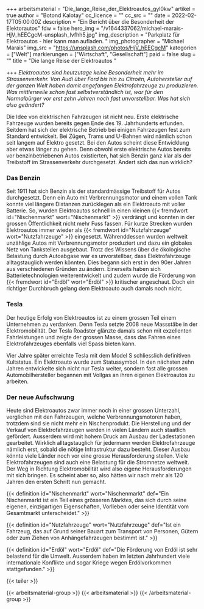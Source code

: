 +++
arbeitsmaterial = "Die_lange_Reise_der_Elektroautos_gyl0kw"
artikel = true
author = "Botond Kalotay"
cc_licence = ""
cc_src = ""
date = 2022-02-17T05:00:00Z
description = "Ein Bericht über die Besonderheit der Elektorautos"
fdw = false
hero_img = "/v1644337062/michael-marais-HjV_hEECgcM-unsplash_lvfhh5.jpg"
img_description = "Parkplatz für Elektroautos - hier kann man aufladen. "
img_photographer = "Michael Marais"
img_src = "https://unsplash.com/photos/HjV_hEECgcM"
kategorien = ["Welt"]
markierungen = ["Wirtschaft", "Gesellschaft"]
paid = false
slug = ""
title = "Die lange Reise der Elektroautos "

+++
_Elektroautos sind heutzutage keine Besonderheit mehr im Strassenverkehr. Von Audi über Ford bis hin zu Citroën, Autohersteller auf der ganzen Welt haben damit angefangen Elektrofahrzeuge zu produzieren. Was mittlerweile schon fast selbstverständlich ist, war für den Normalbürger vor erst zehn Jahren noch fast unvorstellbar. Was hat sich also geändert?_

Die Idee von elektrischen Fahrzeugen ist nicht neu. Erste elektrische Fahrzeuge wurden bereits gegen Ende des 19. Jahrhunderts erfunden. Seitdem hat sich der elektrische Betrieb bei einigen Fahrzeugen fest zum Standard entwickelt. Bei Zügen, Trams und U-Bahnen wird nämlich schon seit langem auf Elektro gesetzt. Bei den Autos scheint diese Entwicklung aber etwas länger zu gehen. Denn obwohl erste elektrische Autos bereits vor benzinbetriebenen Autos existierten, hat sich Benzin ganz klar als der Treibstoff im Strassenverkehr durchgesetzt. Ändert sich das nun wirklich?

### Das Benzin

Seit 1911 hat sich Benzin als der standardmässige Treibstoff für Autos durchgesetzt. Denn ein Auto mit Verbrennungsmotor und einem vollen Tank konnte viel längere Distanzen zurücklegen als ein Elektroauto mit voller Batterie. So, wurden Elektroautos schnell in einen kleinen {{< fremdwort id="Nischenmarkt" wort="Nischenmarkt" >}} verdrängt und konnten in der grossen Öffentlichkeit nicht mehr Fuss fassen. Für kurze Strecken wurden Elektroautos immer wieder als {{< fremdwort id="Nutzfahrzeuge" wort="Nutzfahrzeuge" >}} eingesetzt. Währenddessen wurden weltweit unzählige Autos mit Verbrennungsmotor produziert und dazu ein globales Netz von Tankstellen ausgebaut. Trotz des Wissens über die ökologische Belastung durch Autoabgase war es unvorstellbar, dass Elektrofahrzeuge alltagstauglich werden könnten. Dies begann sich erst in den 90er Jahren aus verschiedenen Gründen zu ändern. Einerseits haben sich Batterietechnologien weiterentwickelt und zudem wurde die Förderung von {{< fremdwort id="Erdöl" wort="Erdöl" >}} kritischer angeschaut. Doch ein richtiger Durchbruch gelang dem Elektroauto auch damals noch nicht.

### Tesla

Der heutige Erfolg von Elektroautos ist zu einem grossen Teil einem Unternehmen zu verdanken. Denn Tesla setzte 2008 neue Massstäbe in der Elektromobilität. Der Tesla Roadster glänzte damals schon mit exzellenten Fahrleistungen und zeigte der grossen Masse, dass das Fahren eines Elektrofahrzeuges ebenfalls viel Spass bieten kann.

Vier Jahre später erreichte Tesla mit dem Model S schliesslich definitiven Kultstatus. Ein Elektroauto wurde zum Statussymbol. In den nächsten zehn Jahren entwickelte sich nicht nur Tesla weiter, sondern fast alle grossen Automobilhersteller begannen mit Vollgas an ihren eigenen Elektroautos zu arbeiten.

### Der neue Aufschwung

Heute sind Elektroautos zwar immer noch in einer grossen Unterzahl, verglichen mit den Fahrzeugen, welche Verbrennungsmotoren haben, trotzdem sind sie nicht mehr ein Nischenprodukt. Die Herstellung und der Verkauf von Elektrofahrzeugen werden in vielen Ländern auch staatlich gefördert. Ausserdem wird mit hohem Druck am Ausbau der Ladestationen gearbeitet. Wirklich alltagstauglich für jedermann werden Elektrofahrzeuge nämlich erst, sobald die nötige Infrastruktur dazu besteht. Dieser Ausbau könnte viele Länder noch vor eine grosse Herausforderung stellen. Viele Elektrofahrzeugen sind auch eine Belastung für die Stromnetze weltweit. Der Weg in Richtung Elektromobilität wird also eigene Herausforderungen mit sich bringen. Es scheint aber so, also hätten wir nach mehr als 120 Jahren den ersten Schritt nun gemacht.

{{< definition id="Nischenmarkt" wort="Nischenmarkt" def="Ein Nischenmarkt ist ein Teil eines grösseren Marktes, das sich durch seine eigenen, einzigartigen Eigenschaften, Vorlieben oder seine Identität vom Gesamtmarkt unterscheidet." >}}

{{< definition id="Nutzfahrzeuge" wort="Nutzfahrzeuge" def="Ist ein Fahrzeug, das auf Grund seiner Bauart zum Transport von Personen, Gütern oder zum Ziehen von Anhängefahrzeugen bestimmt ist." >}}

{{< definition id="Erdöl" wort="Erdöl" def="Die Förderung von Erdöl ist sehr belastend für die Umwelt. Ausserdem haben im letzten Jahrhundert viele internationale Konflikte und sogar Kriege wegen Erdölvorkommen stattgefunden." >}}

{{< teiler >}}

{{< arbeitsmaterial-group >}}
{{< arbeitsmaterial >}}
{{< /arbeitsmaterial-group >}}